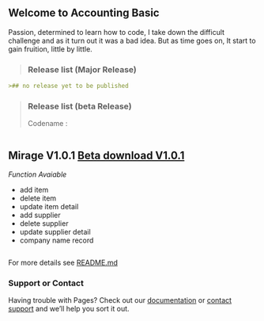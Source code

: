 ## Welcome to Accounting Basic
Passion, determined to learn how to code, I take down the difficult challenge and as it turn out it was a bad idea. But as time goes on,
It start to gain fruition, little by little.
>
>### Release list (Major Release)
>

```markdown
>## no release yet to be published

```
>
>### Release list (beta Release)
>Codename :


>```markdown ### Mirage
## Mirage V1.0.1 [Beta download V1.0.1 ](https://github.com/ronaldtisa/Accounting-Basic/releases/tag/beta1)
_Function Avaiable_
- add item
- delete item
- update item detail
- add supplier
- delete supplier
- update supplier detail
- company name record
>```


For more details see [README.md](https://github.com/ronaldtisa/Accounting-Basic/blob/master/README.md)

### Support or Contact

Having trouble with Pages? Check out our [documentation](https://docs.github.com/categories/github-pages-basics/) or [contact support](https://support.github.com/contact) and we’ll help you sort it out.
